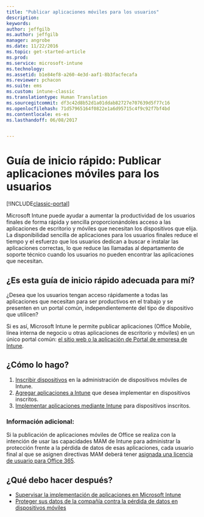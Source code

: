 ```yaml
---
title: "Publicar aplicaciones móviles para los usuarios"
description: 
keywords: 
author: jeffgilb
ms.author: jeffgilb
manager: angrobe
ms.date: 11/22/2016
ms.topic: get-started-article
ms.prod: 
ms.service: microsoft-intune
ms.technology: 
ms.assetid: b1e84ef8-a260-4e3d-aaf1-8b3facfecafa
ms.reviewer: pchacon
ms.suite: ems
ms.custom: intune-classic
ms.translationtype: Human Translation
ms.sourcegitcommit: df3c42d8b52d1a01ddab82727e707639d5f77c16
ms.openlocfilehash: 71d57965164f0822e1a6d95715c4f9c92f7bf4bd
ms.contentlocale: es-es
ms.lasthandoff: 06/08/2017


---
```


# <a name="quick-start-guide-publish-mobile-apps-to-your-users"></a>Guía de inicio rápido: Publicar aplicaciones móviles para los usuarios

[!INCLUDE[classic-portal](../includes/classic-portal.md)]

Microsoft Intune puede ayudar a aumentar la productividad de los usuarios finales de forma rápida y sencilla proporcionándoles acceso a las aplicaciones de escritorio y móviles que necesitan los dispositivos que elija. La disponibilidad sencilla de aplicaciones para los usuarios finales reduce el tiempo y el esfuerzo que los usuarios dedican a buscar e instalar las aplicaciones correctas, lo que reduce las llamadas al departamento de soporte técnico cuando los usuarios no pueden encontrar las aplicaciones que necesitan.   

## <a name="is-this-quick-start-guide-right-for-me"></a>¿Es esta guía de inicio rápido adecuada para mí?
¿Desea que los usuarios tengan acceso rápidamente a todas las aplicaciones que necesitan para ser productivos en el trabajo y se presenten en un portal común, independientemente del tipo de dispositivo que utilicen?

Si es así, Microsoft Intune le permite publicar aplicaciones (Office Mobile, línea interna de negocio u otras aplicaciones de escritorio y móviles) en un único portal común: [el sitio web o la aplicación de Portal de empresa de Intune](/intune-user-help/company-portal-frequently-asked-questions).

## <a name="how-do-i-do-it"></a>¿Cómo lo hago?
1.  [Inscribir dispositivos](/intune-classic/deploy-use/enroll-devices-in-microsoft-intune) en la administración de dispositivos móviles de Intune.
2.  [Agregar aplicaciones a Intune](/intune-classic/deploy-use/add-apps-for-mobile-devices-in-microsoft-intune) que desea implementar en dispositivos inscritos.
3.  [Implementar aplicaciones mediante Intune](/intune-classic/deploy-use/deploy-apps) para dispositivos inscritos.

### <a name="additional-information"></a>Información adicional:
Si la publicación de aplicaciones móviles de Office se realiza con la intención de usar las capacidades MAM de Intune para administrar la protección frente a la pérdida de datos de esas aplicaciones, cada usuario final al que se asignen directivas MAM deberá tener [asignada una licencia de usuario para Office 365](https://support.office.com/article/Assign-or-remove-licenses-for-Office-365-for-business-997596b5-4173-4627-b915-36abac6786dc).

## <a name="what-should-i-do-next"></a>¿Qué debo hacer después?
- [Supervisar la implementación de aplicaciones en Microsoft Intune](/intune-classic/deploy-use/monitor-apps-in-microsoft-intune)
- [Proteger sus datos de la compañía contra la pérdida de datos en dispositivos móviles](/intune-classic/deploy-use/protect-app-data-using-mobile-app-management-policies-with-microsoft-intune)

